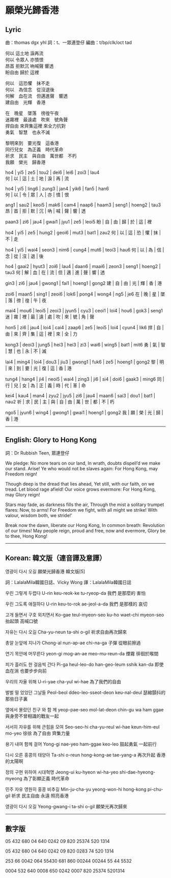# 願榮光歸香港


## Lyric
曲：thomas dgx yhl
詞：t、一眾連登仔
編曲：t/bp/clk/oct tad


何以  這土地  淚再流<br>
何以  令眾人  亦憤恨<br>
昂首  拒默沉  吶喊聲  響透<br>
盼自由  歸於  這裡<br>

何以　這恐懼　抹不走<br>
何以　為信念　從沒退後<br>
何解　血在流　但邁進聲　響透<br>
建自由　光輝　香港<br>

在　晚星　墜落　徬徨午夜<br>
迷霧裡　最遠處　吹來　號角聲<br>
捍自由 來齊集這裡 來全力抗對<br>
勇氣　智慧　也永不滅<br>

黎明來到　要光復　這香港<br>
同行兒女　為正義　時代革命<br>
祈求　民主　與自由　萬世都　不朽<br>
我願　榮光　歸香港<br>


ho4   | yi5   | ze5   | tou2   | dei6  | lei6   | zoi3  | lau4<br>
何    | 以    | 這    | 土     | 地    | 淚     | 再    | 流<br>

ho4   | yi5   | ling6 | zung3  | jan4  | yik6   | fan5  | han6<br>
何    | 以    | 令    | 眾     | 人    | 亦     | 憤    | 恨<br>

ang1  | sau2  | keoi5 | mak6   | cam4  | naap6  | haam3 | seng1 | hoeng2 | tau3
昂    | 首    | 拒    | 默     | 沉    | 吶     | 喊    | 聲    | 響     | 透


paan3 | zi6   | jau4  | gwai1  | jyu1  | ze5    | leoi5
盼    | 自    | 由    | 歸     | 於    | 這     | 裡




ho4   | yi5   | ze5   | hung2  | geoi6 | mut3   | bat1  | zau2
何    | 以    | 這    | 恐     | 懼    | 抹     | 不    | 走

ho4   | yi5   | wai4  | seon3  | nim6  | cung4  | mut6  | teoi3 | hau6
何    | 以    | 為    | 信     | 念    | 從     | 沒    | 退    | 後

ho4   | gaai2 | hyut3 | zoi6   | lau4  | daan6  | maai6 | zeon3 | seng1  | hoeng2 | tau3
何    | 解    | 血    | 在     | 流    | 但     | 邁    | 進    | 聲     | 響     | 透

gin3  | zi6   | jau4  | gwong1 | fai1  | hoeng1 | gong2
建    | 自    | 由    | 光     | 輝    | 香     | 港


zoi6  | maan5 | sing1 | zeoi6  | lok6  | pong4  | wong4 | ng5   | je6
在    | 晚    | 星    | 墜     | 落    | 徬     | 徨    | 午    | 夜

mai4  | mou6  | leoi5 | zeoi3  | jyun5 | cyu3   | ceoi1 | loi4  | hou6   | gok3   | seng1
迷    | 霧    | 裡    | 最     | 遠    | 處     | 吹    | 來    | 號     | 角     | 聲

hon5  | zi6   | jau4  | loi4   | cai4  | zaap6  | ze5   | leoi5 | loi4   | cyun4  | lik6
捍    | 自    | 由    | 來     | 齊    | 集     | 這    | 裡    | 來     | 全     | 力

kong3 | deoi3 | jung5 | hei3   | hei3  | zi3    | wai6  | wing5 | bat1   | mit6
勇    | 氣    | 智    | 慧     | 也    | 永     | 不    | 滅



lai4  | ming4 | loi4  | dou3   | jiu3  | gwong1 | fuk6  | ze5   | hoeng1 | gong2
黎    | 明    | 來    | 到     | 要    | 光     | 復    | 這    | 香     | 港

tung4 | hang4 | ji4   | neoi5  | wai4  | zing3  | ji6   | si4   | doi6   | gaak3  | ming6
同    | 行    | 兒    | 女     | 為    | 正     | 義    | 時    | 代     | 革     | 命

kei4  | kau4  | man4  | zyu2   | jyu5  | zi6    | jau4  | maan6 | sai3   | dou1   | bat1  | nau2
祈    | 求    | 民    | 主     | 與    | 自     | 由    | 萬    | 世     | 都     | 不    | 朽


ngo5  | jyun6 | wing4 | gwong1 | gwai1 | hoeng1 | gong2
我    | 願    | 榮    | 光     | 歸    | 香     | 港


----

## English: Glory to Hong Kong

詞：Dr Rubbish Teen, 眾連登仔

We pledge: No more tears on our land,
In wrath, doubts dispell’d we make our stand.
Arise! Ye who would not be slaves again:
For Hong Kong, may Freedom reign!

Though deep is the dread that lies ahead,
Yet still, with our faith, on we tread.
Let blood rage afield! Our voice grows evermore:
For Hong Kong, may Glory reign!

Stars may fade, as darkness fills the air,
Through the mist a solitary trumpet flares:
Now, to arms! For Freedom we fight, with all might we strike!
With valour, wisdom both, we stride!'

Break now the dawn, liberate our Hong Kong,
In common breath: Revolution of our times!
May people reign, proud and free, now and evermore,
Glory be to thee, Hong Kong!


----


## Korean: 韓文版（連音譯及意譯）


영광이 다시 오길
願榮光歸香港 韓文版[5]

詞：LalalaMila韓國日誌、Vicky Wong
譯：LalalaMila韓國日誌

우린 그렇게 두렵다
U-rin keu-reok-ke tu-ryeop-da
我們 是那麼的 害怕

우린 그도록 애절하다
U-rin keu-to-rok ae-jeol-a-da
我們 是那樣的 哀切

고개 들면서 구호 외치면서
Ko-gae teul-myeon-seo ku-ho waet-chi myeon-seo
抬起頭 高喊口號

자유는 다시 오길
Cha-yu-neun ta-shi o-gil
祈求自由再次歸來

총알 눈앞에 지나가
Chong-al nun-ap-ae chi-na-ga
子彈 從眼前擦過

연기 목안에 머무른다
yeon-gi mog-an-ae meo-mu-reun-da
煙霧 徘徊於喉間

피가 흘러도 한 걸음씩 간다
Pi-ga heul-leo-do han-geo-leum sshik kan-da
即使血在淌 也要步步向前

우리의 자율 위해
U-ri-yae cha-yul wi-hae
為了我們的自由

벌벌 떨 었었던 그날들
Peol-beol ddeo-leo-sseot-deon keu-nal-deul
瑟縮顫抖的那些日子裏

옆에서 몰랐던 친구 와 함 께
yeop-pae-seo mol-lat-deon chin-gu wa ham ggae
與身旁不曾相識的戰友一起

서서히 자유를 위해 큰힘을 모여
Seo-seo-hi cha-yu-reul wi-hae keun-him-eul mo-yeo
徐徐 為了自由 齊集力量

용기 내여 함께 걸어
Yong-gi nae-yeo ham-ggae keo-leo
鼓起勇氣 一起前行

다시 오른 홍콩의 태양아
Ta-shi o-reun hong-kong-ae tae-yang-a
再次升起 香港的太陽啊

정의 구현 위하여 시대혁명
Jeong-ui ku-hyeon wi-ha-yeo shi-dae-hyeong-myeong
為了彰顯正義 時代革命

민주 자유 영원히 홍콩 비추길
Min-ju-cha-yu yeong-won-hi hong-kong pi-chu-gil
祈求 民主自由 永遠 照亮香港

영광이 다시 오길
Yeong-gwang-i ta-shi o-gil
願榮光再次歸來


----

## 數字版

05 432 680
04 640 0242
09 820 25374
520 1314

05 432 680
04 640 0242
09 820 0283 74
520 1314

253 66 0042
064 55430 681
860 00244 00244
55 44 5532

0004 532 640
0008 650 0242
0007 820 25374
5201314
